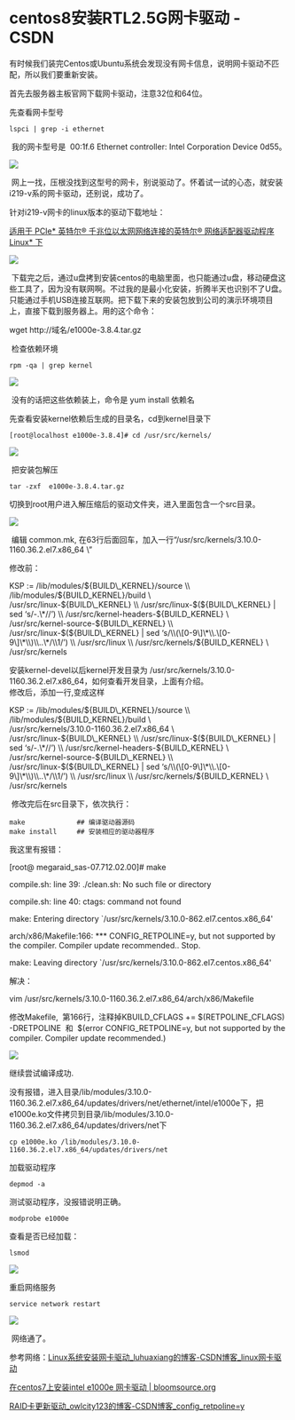 # centos8安装RTL2.5G网卡驱动 - CSDN
有时候我们装完Centos或Ubuntu系统会发现没有网卡信息，说明网卡驱动不匹配，所以我们要重新安装。

首先去服务器主板官网下载网卡驱动，注意32位和64位。

先查看网卡型号

```
lspci | grep -i ethernet
```

 我的网卡型号是  00:1f.6 Ethernet controller: Intel Corporation Device 0d55。

![](https://img-blog.csdnimg.cn/20210817150818611.png)

 网上一找，压根没找到这型号的网卡，别说驱动了。怀着试一试的心态，就安装i219-v系的网卡驱动，还别说，成功了。

针对i219-v网卡的linux版本的驱动下载地址：

[适用于 PCIe\* 英特尔® 千兆位以太网网络连接的英特尔® 网络适配器驱动程序 Linux\* 下](https://downloadcenter.intel.com/zh-cn/download/15817?_ga=1.159975677.114505945.1484457019 "适用于 PCIe* 英特尔® 千兆位以太网网络连接的英特尔® 网络适配器驱动程序 Linux* 下")

![](https://img-blog.csdnimg.cn/20210817151234141.png?x-oss-process=image/watermark,type_ZmFuZ3poZW5naGVpdGk,shadow_10,text_aHR0cHM6Ly9ibG9nLmNzZG4ubmV0L3dzaGMxOA==,size_16,color_FFFFFF,t_70)

 下载完之后，通过u盘拷到安装centos的电脑里面，也只能通过u盘，移动硬盘这些工具了，因为没有联网啊。不过我的是最小化安装，折腾半天也识别不了U盘。只能通过手机USB连接互联网。把下载下来的安装包放到公司的演示环境项目上，直接下载到服务器上。用的这个命令：

wget http://域名/e1000e-3.8.4.tar.gz

 检查依赖环境

```
rpm -qa | grep kernel
```

![](https://img-blog.csdnimg.cn/20210817152053245.png?x-oss-process=image/watermark,type_ZmFuZ3poZW5naGVpdGk,shadow_10,text_aHR0cHM6Ly9ibG9nLmNzZG4ubmV0L3dzaGMxOA==,size_16,color_FFFFFF,t_70)

 没有的话把这些依赖装上，命令是 yum install 依赖名

先查看安装kernel依赖后生成的目录名，cd到kernel目录下

```
[root@localhost e1000e-3.8.4]# cd /usr/src/kernels/
```

![](https://img-blog.csdnimg.cn/20210817153115176.png)

 把安装包解压

```
tar -zxf  e1000e-3.8.4.tar.gz
```

切换到root用户进入解压缩后的驱动文件夹，进入里面包含一个src目录。

![](https://img-blog.csdnimg.cn/20210817152348693.png)

 编辑 common.mk, 在63行后面回车，加入一行“/usr/src/kernels/3.10.0-1160.36.2.el7.x86\_64 \\”

修改前：

KSP := /lib/modules/${BUILD\_KERNEL}/source \\  
/lib/modules/${BUILD\_KERNEL}/build \\  
/usr/src/linux-${BUILD\_KERNEL} \\  
/usr/src/linux-$(${BUILD\_KERNEL} | sed ‘s/-.\*//’) \\  
/usr/src/kernel-headers-${BUILD\_KERNEL} \\  
/usr/src/kernel-source-${BUILD\_KERNEL} \\  
/usr/src/linux-$(${BUILD\_KERNEL} | sed ‘s/\\(\[0-9\]\*\\.\[0-9\]\*\\)\\..\*/\\1/’) \\  
/usr/src/linux \\  
/usr/src/kernels/${BUILD\_KERNEL} \\  
/usr/src/kernels

安装kernel-devel以后kernel开发目录为 /usr/src/kernels/3.10.0-1160.36.2.el7.x86\_64，如何查看开发目录，上面有介绍。  
修改后，添加一行,变成这样

KSP := /lib/modules/${BUILD\_KERNEL}/source \\  
/lib/modules/${BUILD\_KERNEL}/build \\  
/usr/src/kernels/3.10.0-1160.36.2.el7.x86\_64 \\  
/usr/src/linux-${BUILD\_KERNEL} \\  
/usr/src/linux-$(${BUILD\_KERNEL} | sed ‘s/-.\*//’) \\  
/usr/src/kernel-headers-${BUILD\_KERNEL} \\  
/usr/src/kernel-source-${BUILD\_KERNEL} \\  
/usr/src/linux-$(${BUILD\_KERNEL} | sed ‘s/\\(\[0-9\]\*\\.\[0-9\]\*\\)\\..\*/\\1/’) \\  
/usr/src/linux \\  
/usr/src/kernels/${BUILD\_KERNEL} \\  
/usr/src/kernels

 修改完后在src目录下，依次执行：

```
make             ## 编译驱动器源码
make install     ## 安装相应的驱动器程序
```

我这里有报错：

\[root@ megaraid\_sas-07.712.02.00\]# make

compile.sh: line 39: ./clean.sh: No such file or directory

compile.sh: line 40: ctags: command not found

make: Entering directory \`/usr/src/kernels/3.10.0-862.el7.centos.x86\_64'

arch/x86/Makefile:166: \*\*\* CONFIG\_RETPOLINE=y, but not supported by the compiler. Compiler update recommended.. Stop.

make: Leaving directory \`/usr/src/kernels/3.10.0-862.el7.centos.x86\_64'

解决：

vim /usr/src/kernels/3.10.0-1160.36.2.el7.x86\_64/arch/x86/Makefile

修改Makefile,  第166行，注释掉KBUILD\_CFLAGS += $(RETPOLINE\_CFLAGS) -DRETPOLINE  和  $(error CONFIG\_RETPOLINE=y, but not supported by the compiler. Compiler update recommended.)

![](https://img-blog.csdnimg.cn/20210817154011700.png?x-oss-process=image/watermark,type_ZmFuZ3poZW5naGVpdGk,shadow_10,text_aHR0cHM6Ly9ibG9nLmNzZG4ubmV0L3dzaGMxOA==,size_16,color_FFFFFF,t_70)

继续尝试编译成功.

没有报错，进入目录/lib/modules/3.10.0-1160.36.2.el7.x86\_64/updates/drivers/net/ethernet/intel/e1000e下，把e1000e.ko文件拷贝到目录/lib/modules/3.10.0-1160.36.2.el7.x86\_64/updates/drivers/net下

```
cp e1000e.ko /lib/modules/3.10.0-1160.36.2.el7.x86_64/updates/drivers/net
```

加载驱动程序

```
depmod -a
```

测试驱动程序，没报错说明正确。

```
modprobe e1000e
```

查看是否已经加载：

```
lsmod
```

![](https://img-blog.csdnimg.cn/20210817154509175.png?x-oss-process=image/watermark,type_ZmFuZ3poZW5naGVpdGk,shadow_10,text_aHR0cHM6Ly9ibG9nLmNzZG4ubmV0L3dzaGMxOA==,size_16,color_FFFFFF,t_70)

重启网络服务

```
service network restart
```

![](https://img-blog.csdnimg.cn/20210817154555147.png?x-oss-process=image/watermark,type_ZmFuZ3poZW5naGVpdGk,shadow_10,text_aHR0cHM6Ly9ibG9nLmNzZG4ubmV0L3dzaGMxOA==,size_16,color_FFFFFF,t_70)

 网络通了。

参考网络：[Linux系统安装网卡驱动\_luhuaxiang的博客-CSDN博客\_linux网卡驱动](https://blog.csdn.net/luhuaxiang/article/details/88396882?utm_term=linux%E5%AE%89%E8%A3%85e1000e&utm_medium=distribute.pc_aggpage_search_result.none-task-blog-2~all~sobaiduweb~default-4-88396882&spm=3001.4430 "Linux系统安装网卡驱动_luhuaxiang的博客-CSDN博客_linux网卡驱动")

[在centos7上安装intel e1000e 网卡驱动 | bloomsource.org](https://www.bloomsource.org/blog/?p=164 "在centos7上安装intel e1000e 网卡驱动 | bloomsource.org")

[RAID卡更新驱动\_owlcity123的博客-CSDN博客\_config\_retpoline=y](https://blog.csdn.net/owlcity123/article/details/111478790 "RAID卡更新驱动_owlcity123的博客-CSDN博客_config_retpoline=y")
